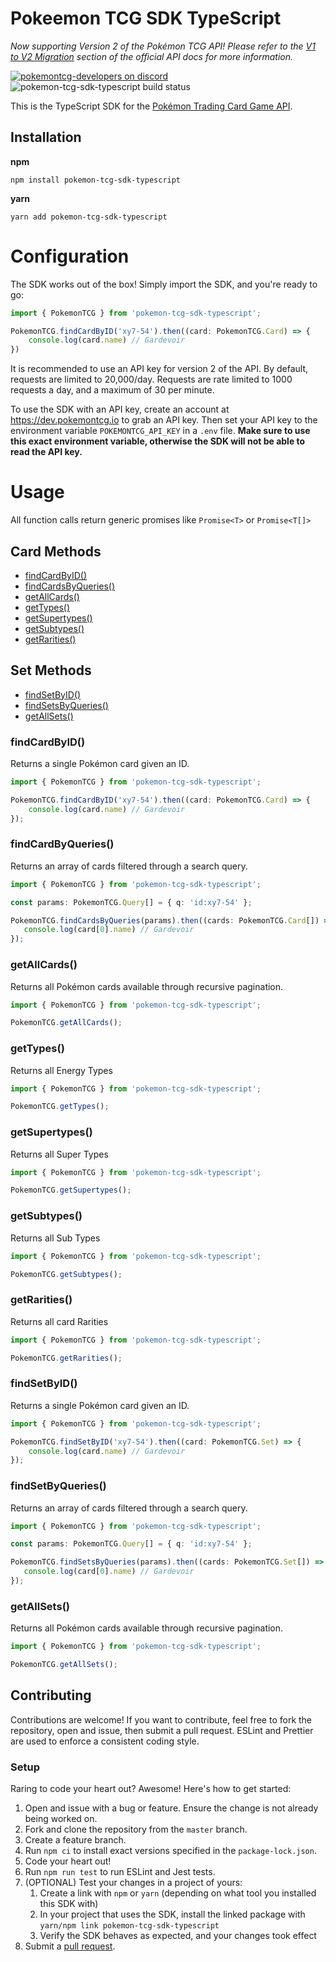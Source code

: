 # Pokeemon TCG SDK TypeScript

*Now supporting Version 2 of the Pokémon TCG API! Please refer to the [V1 to V2 Migration](https://docs.pokemontcg.io/#documentationmigration) section of the 
official API docs for more information.*

[![pokemontcg-developers on discord](https://img.shields.io/badge/discord-pokemontcg--developers-738bd7.svg)](https://discord.gg/dpsTCvg)
![pokemon-tcg-sdk-typescript build status](https://github.com/acupoftee/pokemon-tcg-sdk-typescript/actions/workflows/sdk_test.yaml/badge.svg
)

This is the TypeScript SDK for the [Pokémon Trading Card Game API](https://docs.pokemontcg.io).

## Installation

**npm**

    npm install pokemon-tcg-sdk-typescript

**yarn**

    yarn add pokemon-tcg-sdk-typescript

# Configuration
The SDK works out of the box! Simply import the SDK, and you're ready to go:
```typescript
import { PokemonTCG } from 'pokemon-tcg-sdk-typescript';

PokemonTCG.findCardByID('xy7-54').then((card: PokemonTCG.Card) => {
    console.log(card.name) // Gardevoir
})
```

It is recommended to use an API key for version 2 of the API. By default, requests are limited to 20,000/day. Requests are rate limited to 1000 requests a day, and a maximum of 30 per minute. 

To use the SDK with an API key, create an account at https://dev.pokemontcg.io to grab an API key.
Then set your API key to the environment variable `POKEMONTCG_API_KEY` in a `.env` file. 
**Make sure to use this exact environment variable, otherwise the SDK will not be able to read the API key.** 

# Usage
All function calls return generic promises like `Promise<T>` or `Promise<T[]>`

## Card Methods
* [findCardByID()](#findcardbyid)
* [findCardsByQueries()](#findcardbyqueries)
* [getAllCards()](#getallcards)
* [getTypes()](#gettypes)
* [getSupertypes()](#getsupertypes)
* [getSubtypes()](#getsubtypes)
* [getRarities()](#getrarities)

## Set Methods
* [findSetByID()](#findsetbyid)
* [findSetsByQueries()](#findsetbyqueries)
* [getAllSets()](#getallsets)

### findCardByID()
Returns a single Pokémon card given an ID. 
```typescript
import { PokemonTCG } from 'pokemon-tcg-sdk-typescript';

PokemonTCG.findCardByID('xy7-54').then((card: PokemonTCG.Card) => {
    console.log(card.name) // Gardevoir
});
```

### findCardByQueries()
Returns an array of cards filtered through a search query.
```typescript
import { PokemonTCG } from 'pokemon-tcg-sdk-typescript';

const params: PokemonTCG.Query[] = { q: 'id:xy7-54' };

PokemonTCG.findCardsByQueries(params).then((cards: PokemonTCG.Card[]) => {
   console.log(card[0].name) // Gardevoir
});
```
### getAllCards()
Returns all Pokémon cards available through recursive pagination.
```typescript
import { PokemonTCG } from 'pokemon-tcg-sdk-typescript';

PokemonTCG.getAllCards();
```

### getTypes()
Returns all Energy Types
```typescript
import { PokemonTCG } from 'pokemon-tcg-sdk-typescript';

PokemonTCG.getTypes();
```

### getSupertypes()
Returns all Super Types
```typescript
import { PokemonTCG } from 'pokemon-tcg-sdk-typescript';

PokemonTCG.getSupertypes();
```

### getSubtypes()
Returns all Sub Types
```typescript
import { PokemonTCG } from 'pokemon-tcg-sdk-typescript';

PokemonTCG.getSubtypes();
```

### getRarities()
Returns all card Rarities
```typescript
import { PokemonTCG } from 'pokemon-tcg-sdk-typescript';

PokemonTCG.getRarities();
```
### findSetByID()
Returns a single Pokémon card given an ID.
```typescript
import { PokemonTCG } from 'pokemon-tcg-sdk-typescript';

PokemonTCG.findSetByID('xy7-54').then((card: PokemonTCG.Set) => {
    console.log(card.name) // Gardevoir
});
```

### findSetByQueries()
Returns an array of cards filtered through a search query.
```typescript
import { PokemonTCG } from 'pokemon-tcg-sdk-typescript';

const params: PokemonTCG.Query[] = { q: 'id:xy7-54' };

PokemonTCG.findSetsByQueries(params).then((cards: PokemonTCG.Set[]) => {
   console.log(card[0].name) // Gardevoir
});
```
### getAllSets()
Returns all Pokémon cards available through recursive pagination.
```typescript
import { PokemonTCG } from 'pokemon-tcg-sdk-typescript';

PokemonTCG.getAllSets();
```

## Contributing
Contributions are welcome! If you want to contribute, feel free to fork the repository, open and issue, then submit a pull request. 
ESLint and Prettier are used to enforce a consistent coding style. 

### Setup
Raring to code your heart out? Awesome! Here's how to get started:
1. Open and issue with a bug or feature. Ensure the change is not already being worked on. 
2. Fork and clone the repository from the `master` branch.
3. Create a feature branch.
4. Run `npm ci` to install exact versions specified in the `package-lock.json`.
5. Code your heart out!
6. Run `npm run test` to run ESLint and Jest tests. 
7. (OPTIONAL) Test your changes in a project of yours:
   1. Create a link with `npm` or `yarn` (depending on what tool you installed this SDK with)
   2. In your project that uses the SDK, install the linked package with `yarn/npm link pokemon-tcg-sdk-typescript`
   3. Verify the SDK behaves as expected, and your changes took effect
8. Submit a [pull request](https://github.com/PokemonTCG/pokemon-tcg-sdk-typescript/compare). 


